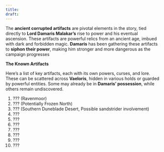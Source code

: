 ```yaml
---
title: 
draft:
---
```


The **ancient corrupted artifacts** are pivotal elements in the story, tied directly to **Lord Damaris Malakar’s** rise to power and his eventual ascension. These artifacts are powerful relics from an ancient age, imbued with dark and forbidden magic. **Damaris** has been gathering these artifacts to **siphon their power**, making him stronger and more dangerous as the campaign progresses

**The Known Artifacts**

Here’s a list of key artifacts, each with its own powers, curses, and lore. These can be scattered across **Vaeloris**, hidden in various holds or guarded by powerful entities. Some may already be in **Damaris’ possession**, while others remain undiscovered.

1.  ??? (Ravenmoor)
2.  ??? (Potentially Frozen North)
3.  ??? (Southern Duneblade Desert, Possible sandstrider involvement)
4.  ???
5.  ???
6.  ???
7.  ???
8.  ???
9.  ???
10.  ???
